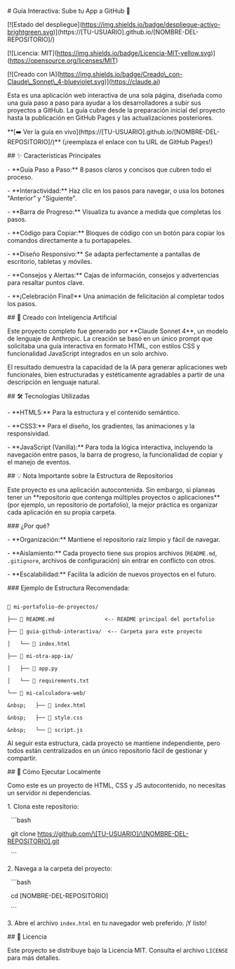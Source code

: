 \# Guía Interactiva: Sube tu App a GitHub 🚀



\[!\[Estado del despliegue](https://img.shields.io/badge/despliegue-activo-brightgreen.svg)](https://\[TU-USUARIO].github.io/\[NOMBRE-DEL-REPOSITORIO]/)

\[!\[Licencia: MIT](https://img.shields.io/badge/Licencia-MIT-yellow.svg)](https://opensource.org/licenses/MIT)

\[!\[Creado con IA](https://img.shields.io/badge/Creado\_con-Claude\_Sonnet\_4-blueviolet.svg)](https://claude.ai)



Esta es una aplicación web interactiva de una sola página, diseñada como una guía paso a paso para ayudar a los desarrolladores a subir sus proyectos a GitHub. La guía cubre desde la preparación inicial del proyecto hasta la publicación en GitHub Pages y las actualizaciones posteriores.



\*\*\[➡️ Ver la guía en vivo](https://\[TU-USUARIO].github.io/\[NOMBRE-DEL-REPOSITORIO]/)\*\* (¡reemplaza el enlace con tu URL de GitHub Pages!)



\## ✨ Características Principales



\- \*\*Guía Paso a Paso:\*\* 8 pasos claros y concisos que cubren todo el proceso.

\- \*\*Interactividad:\*\* Haz clic en los pasos para navegar, o usa los botones "Anterior" y "Siguiente".

\- \*\*Barra de Progreso:\*\* Visualiza tu avance a medida que completas los pasos.

\- \*\*Código para Copiar:\*\* Bloques de código con un botón para copiar los comandos directamente a tu portapapeles.

\- \*\*Diseño Responsivo:\*\* Se adapta perfectamente a pantallas de escritorio, tabletas y móviles.

\- \*\*Consejos y Alertas:\*\* Cajas de información, consejos y advertencias para resaltar puntos clave.

\- \*\*¡Celebración Final!\*\* Una animación de felicitación al completar todos los pasos.



\## 🤖 Creado con Inteligencia Artificial



Este proyecto completo fue generado por \*\*Claude Sonnet 4\*\*, un modelo de lenguaje de Anthropic. La creación se basó en un único prompt que solicitaba una guía interactiva en formato HTML, con estilos CSS y funcionalidad JavaScript integrados en un solo archivo.



El resultado demuestra la capacidad de la IA para generar aplicaciones web funcionales, bien estructuradas y estéticamente agradables a partir de una descripción en lenguaje natural.



\## 🛠️ Tecnologías Utilizadas



\- \*\*HTML5:\*\* Para la estructura y el contenido semántico.

\- \*\*CSS3:\*\* Para el diseño, los gradientes, las animaciones y la responsividad.

\- \*\*JavaScript (Vanilla):\*\* Para toda la lógica interactiva, incluyendo la navegación entre pasos, la barra de progreso, la funcionalidad de copiar y el manejo de eventos.



\## 💡 Nota Importante sobre la Estructura de Repositorios



Este proyecto es una aplicación autocontenida. Sin embargo, si planeas tener un \*\*repositorio que contenga múltiples proyectos o aplicaciones\*\* (por ejemplo, un repositorio de portafolio), la mejor práctica es organizar cada aplicación en su propia carpeta.



\### ¿Por qué?



\- \*\*Organización:\*\* Mantiene el repositorio raíz limpio y fácil de navegar.

\- \*\*Aislamiento:\*\* Cada proyecto tiene sus propios archivos (`README.md`, `.gitignore`, archivos de configuración) sin entrar en conflicto con otros.

\- \*\*Escalabilidad:\*\* Facilita la adición de nuevos proyectos en el futuro.



\### Ejemplo de Estructura Recomendada:



```

📁 mi-portafolio-de-proyectos/

├── 📄 README.md                <-- README principal del portafolio

├── 📁 guia-github-interactiva/  <-- Carpeta para este proyecto

│   └── 📄 index.html

├── 📁 mi-otra-app-ia/

│   ├── 📄 app.py

│   └── 📄 requirements.txt

└── 📁 mi-calculadora-web/

&nbsp;   ├── 📄 index.html

&nbsp;   ├── 📄 style.css

&nbsp;   └── 📄 script.js

```



Al seguir esta estructura, cada proyecto se mantiene independiente, pero todos están centralizados en un único repositorio fácil de gestionar y compartir.



\## 🚀 Cómo Ejecutar Localmente



Como este es un proyecto de HTML, CSS y JS autocontenido, no necesitas un servidor ni dependencias.



1\.  Clona este repositorio:

&nbsp;   ```bash

&nbsp;   git clone https://github.com/\[TU-USUARIO]/\[NOMBRE-DEL-REPOSITORIO].git

&nbsp;   ```

2\.  Navega a la carpeta del proyecto:

&nbsp;   ```bash

&nbsp;   cd \[NOMBRE-DEL-REPOSITORIO]

&nbsp;   ```

3\.  Abre el archivo `index.html` en tu navegador web preferido. ¡Y listo!



\## 📄 Licencia



Este proyecto se distribuye bajo la Licencia MIT. Consulta el archivo `LICENSE` para más detalles.

